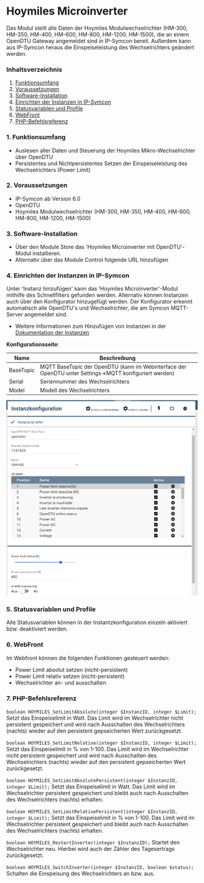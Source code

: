 # Hoymiles Microinverter
Das Modul stellt alle Daten der Hoymiles Modulwechselrichter (HM-300, HM-350, HM-400, HM-600, HM-800, HM-1200, HM-1500), die an einem OpenDTU Gateway angemeldet sind in IP-Symcon bereit. Außerdem kann aus IP-Symcon heraus die Einspeiseleistung des Wechselrichters geändert werden.

### Inhaltsverzeichnis

1. [Funktionsumfang](#1-funktionsumfang)
2. [Voraussetzungen](#2-voraussetzungen)
3. [Software-Installation](#3-software-installation)
4. [Einrichten der Instanzen in IP-Symcon](#4-einrichten-der-instanzen-in-ip-symcon)
5. [Statusvariablen und Profile](#5-statusvariablen-und-profile)
6. [WebFront](#6-webfront)
7. [PHP-Befehlsreferenz](#7-php-befehlsreferenz)

### 1. Funktionsumfang

* Auslesen aller Daten und Steuerung der Hoymiles Mikro-Wechselrichter über OpenDTU
* Persistentes und Nichtpersistentes Setzen der Einspeiseleistung des Wechselrichters (Power Limit)

### 2. Voraussetzungen

- IP-Symcon ab Version 6.0
- OpenDTU
- Hoymiles Modulwechselrichter (HM-300, HM-350, HM-400, HM-600, HM-800, HM-1200, HM-1500)

### 3. Software-Installation

* Über den Module Store das 'Hoymiles Microinverter mit OpenDTU'-Modul installieren.
* Alternativ über das Module Control folgende URL hinzufügen

### 4. Einrichten der Instanzen in IP-Symcon

 Unter 'Instanz hinzufügen' kann das 'Hoymiles Microinverter'-Modul mithilfe des Schnellfilters gefunden werden. Alternativ können Instanzen auch über den Konfigurator hinzugefügt werden. Der Konfigurator erkennt automatisch alle OpenDTU's und Wechselrichter, die am Symcon MQTT-Server angemeldet sind.

- Weitere Informationen zum Hinzufügen von Instanzen in der [Dokumentation der Instanzen](https://www.symcon.de/service/dokumentation/konzepte/instanzen/#Instanz_hinzufügen)

__Konfigurationsseite__:

Name     | Beschreibung
-------- | ------------------
BaseTopic  | MQTT BaseTopic der OpenDTU (kann im Webinterface der OpenDTU unter Settings->MQTT konfiguriert werden)
Serial     | Seriennummer des Wechselrichters
Model      | Modell des Wechselrichters

![Instanzkonfiguration](..\docs\HoymilesMicroinverter_Configuration.png)

### 5. Statusvariablen und Profile

Alle Statusvariablen können in der Instantzkonfiguration einzeln aktiviert bzw. deaktiviert werden.


### 6. WebFront

Im Webfront können die folgenden Funktionen gesteuert werden:
* Power Limit absolut setzen (nicht-persistent)
* Power Limit relativ setzen (nicht-persistent)
* Wechselrichter an- und ausschalten


### 7. PHP-Befehlsreferenz

`boolean HOYMILES_SetLimitAbsolute(integer $InstanzID, integer $Limit);`
Setzt das Einspeiselimit in Watt. Das Limit wird im Wechselrichter nicht persistent gespeichert und wird nach Ausschalten des Wechselrichters (nachts) wieder auf den persistent gepseicherten Wert zurückgesetzt.

`boolean HOYMILES_SetLimitRelative(integer $InstanzID, integer $Limit);`
Setzt das Einspeiselimit in % von 1-100. Das Limit wird im Wechselrichter nicht persistent gespeichert und wird nach Ausschalten des Wechselrichters (nachts) wieder auf den persistent gepseicherten Wert zurückgesetzt.

`boolean HOYMILES_SetLimitAbsolutePersistent(integer $InstanzID, integer $Limit);`
Setzt das Einspeiselimit in Watt. Das Limit wird im Wechselrichter persistent gespeichert und bleibt auch nach Ausschalten des Wechselrichters (nachts) erhalten.

`boolean HOYMILES_SetLimitRelativePersistent(integer $InstanzID, integer $Limit);`
Setzt das Einspeiselimit in % von 1-100. Das Limit wird im Wechselrichter persistent gespeichert und bleibt auch nach Ausschalten des Wechselrichters (nachts) erhalten.

`boolean HOYMILES_RestartInverter(integer $InstanzID);`
Startet den Wechselrichter neu. Hierbei wird auch der Zähler des Tagesertrags zurückgesetzt.

`boolean HOYMILES_SwitchInverter(integer $InstanzID, boolean $status);`
Schalten die Einspeisung des Wechselrichters an bzw. aus.